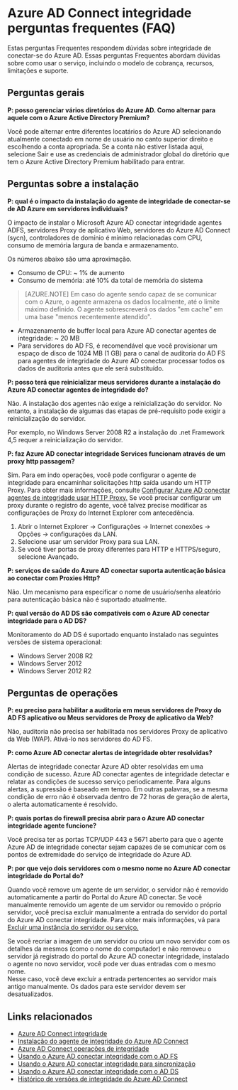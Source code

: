 <properties
    pageTitle="Azure AD Connect integridade perguntas Frequentes"
    description="Estas perguntas Frequentes respondem dúvidas sobre integridade de conectar-se do Azure AD. Essas perguntas Frequentes abordam dúvidas sobre como usar o serviço, incluindo o modelo de cobrança, recursos, limitações e suporte."
    services="active-directory"
    documentationCenter=""
    authors="billmath"
    manager="samueld"
    editor="curtand"/>

<tags
    ms.service="active-directory"
    ms.workload="identity"
    ms.tgt_pltfrm="na"
    ms.devlang="na"
    ms.topic="article"
    ms.date="10/18/2016"
    ms.author="vakarand"/>


# <a name="azure-ad-connect-health-frequently-asked-questions-faq"></a>Azure AD Connect integridade perguntas frequentes (FAQ)

Estas perguntas Frequentes respondem dúvidas sobre integridade de conectar-se do Azure AD. Essas perguntas Frequentes abordam dúvidas sobre como usar o serviço, incluindo o modelo de cobrança, recursos, limitações e suporte.

## <a name="general-questions"></a>Perguntas gerais



**P: posso gerenciar vários diretórios do Azure AD. Como alternar para aquele com o Azure Active Directory Premium?**

Você pode alternar entre diferentes locatários do Azure AD selecionando atualmente conectado em nome de usuário no canto superior direito e escolhendo a conta apropriada. Se a conta não estiver listada aqui, selecione Sair e use as credenciais de administrador global do diretório que tem o Azure Active Directory Premium habilitado para entrar.

## <a name="installation-questions"></a>Perguntas sobre a instalação



**P: qual é o impacto da instalação do agente de integridade de conectar-se de AD Azure em servidores individuais?**

O impacto de instalar o Microsoft Azure AD conectar integridade agentes ADFS, servidores Proxy de aplicativo Web, servidores do Azure AD Connect (sycn), controladores de domínio é mínimo relacionadas com CPU, consumo de memória largura de banda e armazenamento.

Os números abaixo são uma aproximação.

- Consumo de CPU: ~ 1% de aumento
- Consumo de memória: até 10% da total de memória do sistema

>[AZURE.NOTE] Em caso do agente sendo capaz de se comunicar com o Azure, o agente armazena os dados localmente, até o limite máximo definido. O agente sobrescreverá os dados "em cache" em uma base "menos recentemente atendido".

- Armazenamento de buffer local para Azure AD conectar agentes de integridade: ~ 20 MB
- Para servidores do AD FS, é recomendável que você provisionar um espaço de disco de 1024 MB (1 GB) para o canal de auditoria do AD FS para agentes de integridade do Azure AD conectar processar todos os dados de auditoria antes que ele será substituído.

**P: posso terá que reinicializar meus servidores durante a instalação do Azure AD conectar agentes de integridade do?**

Não. A instalação dos agentes não exige a reinicialização do servidor. No entanto, a instalação de algumas das etapas de pré-requisito pode exigir a reinicialização do servidor.

Por exemplo, no Windows Server 2008 R2 a instalação do .net Framework 4,5 requer a reinicialização do servidor.


**P: faz Azure AD conectar integridade Services funcionam através de um proxy http passagem?**

Sim.  Para em indo operações, você pode configurar o agente de integridade para encaminhar solicitações http saída usando um HTTP Proxy. Para obter mais informações, consulte [Configurar Azure AD conectar agentes de integridade usar HTTP Proxy.](active-directory-aadconnect-health-agent-install.md#configure-azure-ad-connect-health-agents-to-use-http-proxy)
Se você precisar configurar um proxy durante o registro do agente, você talvez precise modificar as configurações de Proxy do Internet Explorer com antecedência.
1. Abrir o Internet Explorer -> Configurações -> Internet conexões -> Opções -> configurações da LAN.
2. Selecione usar um servidor Proxy para sua LAN.
3. Se você tiver portas de proxy diferentes para HTTP e HTTPS/seguro, selecione Avançado.

**P: serviços de saúde do Azure AD conectar suporta autenticação básica ao conectar com Proxies Http?**

Não. Um mecanismo para especificar o nome de usuário/senha aleatório para autenticação básica não é suportado atualmente.


**P: qual versão do AD DS são compatíveis com o Azure AD conectar integridade para o AD DS?**

Monitoramento do AD DS é suportado enquanto instalado nas seguintes versões de sistema operacional:

- Windows Server 2008 R2
- Windows Server 2012
- Windows Server 2012 R2

## <a name="operations-questions"></a>Perguntas de operações



**P: eu preciso para habilitar a auditoria em meus servidores de Proxy do AD FS aplicativo ou Meus servidores de Proxy de aplicativo da Web?**

Não, auditoria não precisa ser habilitada nos servidores Proxy de aplicativo da Web (WAP). Ativá-lo nos servidores do AD FS.


**P: como Azure AD conectar alertas de integridade obter resolvidas?**

Alertas de integridade conectar Azure AD obter resolvidas em uma condição de sucesso. Azure AD conectar agentes de integridade detectar e relatar as condições de sucesso serviço periodicamente. Para alguns alertas, a supressão é baseado em tempo. Em outras palavras, se a mesma condição de erro não é observada dentro de 72 horas de geração de alerta, o alerta automaticamente é resolvido.




**P: quais portas do firewall precisa abrir para o Azure AD conectar integridade agente funcione?**

Você precisa ter as portas TCP/UDP 443 e 5671 aberto para que o agente Azure AD de integridade conectar sejam capazes de se comunicar com os pontos de extremidade do serviço de integridade do Azure AD.


**P: por que vejo dois servidores com o mesmo nome no Azure AD conectar integridade do Portal do?**

Quando você remove um agente de um servidor, o servidor não é removido automaticamente a partir do Portal do Azure AD conectar.  Se você manualmente removido um agente de um servidor ou removido o próprio servidor, você precisa excluir manualmente a entrada do servidor do portal do Azure AD conectar integridade. Para obter mais informações, vá para [Excluir uma instância do servidor ou serviço.](active-directory-aadconnect-health-operations.md#delete-a-server-or-service-instance)

Se você recriar a imagem de um servidor ou criou um novo servidor com os detalhes da mesmos (como o nome do computador) e não removeu o servidor já registrado do portal do Azure AD conectar integridade, instalado o agente no novo servidor, você pode ver duas entradas com o mesmo nome.  
Nesse caso, você deve excluir a entrada pertencentes ao servidor mais antigo manualmente. Os dados para este servidor devem ser desatualizados.

## <a name="related-links"></a>Links relacionados

* [Azure AD Connect integridade](active-directory-aadconnect-health.md)
* [Instalação do agente de integridade do Azure AD Connect](active-directory-aadconnect-health-agent-install.md)
* [Azure AD Connect operações de integridade](active-directory-aadconnect-health-operations.md)
* [Usando o Azure AD conectar integridade com o AD FS](active-directory-aadconnect-health-adfs.md)
* [Usando o Azure AD conectar integridade para sincronização](active-directory-aadconnect-health-sync.md)
* [Usando o Azure AD conectar integridade com o AD DS](active-directory-aadconnect-health-adds.md)
* [Histórico de versões de integridade do Azure AD Connect](active-directory-aadconnect-health-version-history.md)
